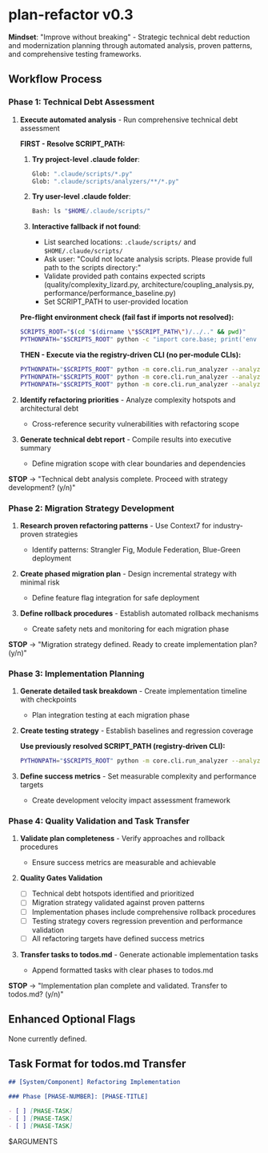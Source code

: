 # plan-refactor v0.3

**Mindset**: "Improve without breaking" - Strategic technical debt reduction and modernization planning through automated analysis, proven patterns, and comprehensive testing frameworks.

## Workflow Process

### Phase 1: Technical Debt Assessment

1. **Execute automated analysis** - Run comprehensive technical debt assessment

   **FIRST - Resolve SCRIPT_PATH:**

   1. **Try project-level .claude folder**:

      ```bash
      Glob: ".claude/scripts/*.py"
      Glob: ".claude/scripts/analyzers/**/*.py"
      ```

   2. **Try user-level .claude folder**:

      ```bash
      Bash: ls "$HOME/.claude/scripts/"
      ```

   3. **Interactive fallback if not found**:
      - List searched locations: `.claude/scripts/` and `$HOME/.claude/scripts/`
      - Ask user: "Could not locate analysis scripts. Please provide full path to the scripts directory:"
      - Validate provided path contains expected scripts (quality/complexity_lizard.py, architecture/coupling_analysis.py, performance/performance_baseline.py)
      - Set SCRIPT_PATH to user-provided location

   **Pre-flight environment check (fail fast if imports not resolved):**

   ```bash
   SCRIPTS_ROOT="$(cd "$(dirname \"$SCRIPT_PATH\")/../.." && pwd)"
   PYTHONPATH="$SCRIPTS_ROOT" python -c "import core.base; print('env OK')"
   ```

   **THEN - Execute via the registry-driven CLI (no per-module CLIs):**

   ```bash
   PYTHONPATH="$SCRIPTS_ROOT" python -m core.cli.run_analyzer --analyzer quality:lizard --target . --output-format json
   PYTHONPATH="$SCRIPTS_ROOT" python -m core.cli.run_analyzer --analyzer architecture:coupling --target . --output-format json
   PYTHONPATH="$SCRIPTS_ROOT" python -m core.cli.run_analyzer --analyzer performance:baseline --target . --output-format json
   ```

2. **Identify refactoring priorities** - Analyze complexity hotspots and architectural debt

   - Cross-reference security vulnerabilities with refactoring scope

3. **Generate technical debt report** - Compile results into executive summary
   - Define migration scope with clear boundaries and dependencies

**STOP** → "Technical debt analysis complete. Proceed with strategy development? (y/n)"

### Phase 2: Migration Strategy Development

1. **Research proven refactoring patterns** - Use Context7 for industry-proven strategies

   - Identify patterns: Strangler Fig, Module Federation, Blue-Green deployment

2. **Create phased migration plan** - Design incremental strategy with minimal risk

   - Define feature flag integration for safe deployment

3. **Define rollback procedures** - Establish automated rollback mechanisms
   - Create safety nets and monitoring for each migration phase

**STOP** → "Migration strategy defined. Ready to create implementation plan? (y/n)"

### Phase 3: Implementation Planning

1. **Generate detailed task breakdown** - Create implementation timeline with checkpoints

   - Plan integration testing at each migration phase

2. **Create testing strategy** - Establish baselines and regression coverage

   **Use previously resolved SCRIPT_PATH (registry-driven CLI):**

   ```bash
   PYTHONPATH="$SCRIPTS_ROOT" python -m core.cli.run_analyzer --analyzer quality:coverage --target . --output-format json
   ```

3. **Define success metrics** - Set measurable complexity and performance targets
   - Create development velocity impact assessment framework

### Phase 4: Quality Validation and Task Transfer

1. **Validate plan completeness** - Verify approaches and rollback procedures

   - Ensure success metrics are measurable and achievable

2. **Quality Gates Validation**

   - [ ] Technical debt hotspots identified and prioritized
   - [ ] Migration strategy validated against proven patterns
   - [ ] Implementation phases include comprehensive rollback procedures
   - [ ] Testing strategy covers regression prevention and performance validation
   - [ ] All refactoring targets have defined success metrics

3. **Transfer tasks to todos.md** - Generate actionable implementation tasks
   - Append formatted tasks with clear phases to todos.md

**STOP** → "Implementation plan complete and validated. Transfer to todos.md? (y/n)"

## Enhanced Optional Flags

None currently defined.

## Task Format for todos.md Transfer

```markdown
## [System/Component] Refactoring Implementation

### Phase [PHASE-NUMBER]: [PHASE-TITLE]

- [ ] [PHASE-TASK]
- [ ] [PHASE-TASK]
- [ ] [PHASE-TASK]
```

$ARGUMENTS
